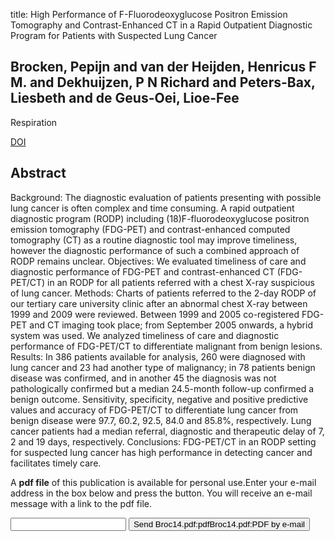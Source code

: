 title: High Performance of F-Fluorodeoxyglucose Positron Emission Tomography and Contrast-Enhanced CT in a Rapid Outpatient Diagnostic Program for Patients with Suspected Lung Cancer

## Brocken, Pepijn and van der Heijden, Henricus F M. and Dekhuijzen, P N Richard and Peters-Bax, Liesbeth and de Geus-Oei, Lioe-Fee
Respiration

<a href="https://doi.org/10.1159/000347096">DOI</a>

## Abstract
Background: The diagnostic evaluation of patients presenting with possible lung cancer is often complex and time consuming. A rapid outpatient diagnostic program (RODP) including (18)F-fluorodeoxyglucose positron emission tomography (FDG-PET) and contrast-enhanced computed tomography (CT) as a routine diagnostic tool may improve timeliness, however the diagnostic performance of such a combined approach of RODP remains unclear. Objectives: We evaluated timeliness of care and diagnostic performance of FDG-PET and contrast-enhanced CT (FDG-PET/CT) in an RODP for all patients referred with a chest X-ray suspicious of lung cancer. Methods: Charts of patients referred to the 2-day RODP of our tertiary care university clinic after an abnormal chest X-ray between 1999 and 2009 were reviewed. Between 1999 and 2005 co-registered FDG-PET and CT imaging took place; from September 2005 onwards, a hybrid system was used. We analyzed timeliness of care and diagnostic performance of FDG-PET/CT to differentiate malignant from benign lesions. Results: In 386 patients available for analysis, 260 were diagnosed with lung cancer and 23 had another type of malignancy; in 78 patients benign disease was confirmed, and in another 45 the diagnosis was not pathologically confirmed but a median 24.5-month follow-up confirmed a benign outcome. Sensitivity, specificity, negative and positive predictive values and accuracy of FDG-PET/CT to differentiate lung cancer from benign disease were 97.7, 60.2, 92.5, 84.0 and 85.8%, respectively. Lung cancer patients had a median referral, diagnostic and therapeutic delay of 7, 2 and 19 days, respectively. Conclusions: FDG-PET/CT in an RODP setting for suspected lung cancer has high performance in detecting cancer and facilitates timely care.

A <b>pdf file</b> of this publication is available for personal use.Enter your e-mail address in the box below and press the button. You will receive an e-mail message with a link to the pdf file.
<form action="sender.php">  <input type="text" name="email">  <input type="submit" value="Send Broc14.pdf:pdfBroc14.pdf:PDF by e-mail"></form>
